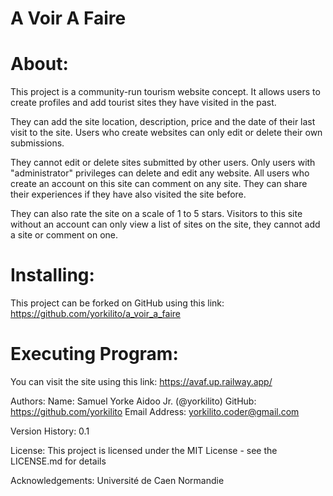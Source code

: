 # A Voir A Faire

# About:
This project is a community-run tourism website concept. It allows users to create profiles and add tourist sites they have visited in the past. 

They can add the site location, description, price and the date of their last visit to the site. Users who create websites can only edit or delete their own submissions. 

They cannot edit or delete sites submitted by other users. Only users with "administrator" privileges can delete and edit any website. All users who create an account on this site can comment on any site. They can share their experiences if they have also visited the site before. 

They can also rate the site on a scale of 1 to 5 stars. Visitors to this site without an account can only view a list of sites on the site, they cannot add a site or comment on one.

# Installing:
This project can be forked on GitHub using this link: https://github.com/yorkilito/a_voir_a_faire

# Executing Program:
You can visit the site using this link: https://avaf.up.railway.app/

Authors:
Name: Samuel Yorke Aidoo Jr. (@yorkilito) 
GitHub: https://github.com/yorkilito 
Email Address: yorkilito.coder@gmail.com

Version History:
0.1

License:
This project is licensed under the MIT License - see the LICENSE.md for details

Acknowledgements:
Université de Caen Normandie